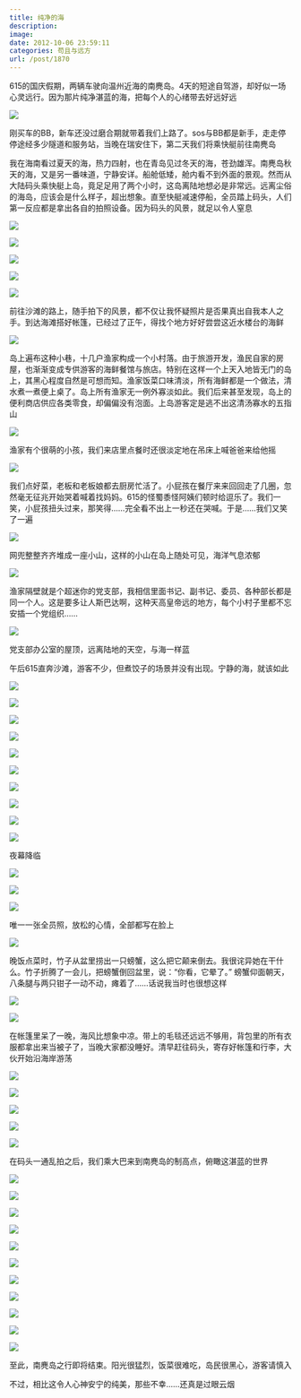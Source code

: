 ```yaml
---
title: 纯净的海
description: 
image: 
date: 2012-10-06 23:59:11
categories: 苟且与远方
url: /post/1870
---
```


615的国庆假期，两辆车驶向温州近海的南麂岛。4天的短途自驾游，却好似一场心灵远行。因为那片纯净湛蓝的海，把每个人的心绪带去好远好远

![](https://storageapi.fleek.co/0a3a8890-e65e-47ce-93d7-0442b9209d38-bucket/blog/posts/2012-10/10-06/1.jpg)

刚买车的BB，新车还没过磨合期就带着我们上路了。sos与BB都是新手，走走停停途经多少隧道和服务站，当晚在瑞安住下，第二天我们将乘快艇前往南麂岛

我在海南看过夏天的海，热力四射，也在青岛见过冬天的海，苍劲雄浑。南麂岛秋天的海，又是另一番味道，宁静安详。船舱低矮，舱内看不到外面的景观。然而从大陆码头乘快艇上岛，竟足足用了两个小时，这岛离陆地想必是非常远。远离尘俗的海岛，应该会是什么样子，超出想象。直至快艇减速停船，全员踏上码头，人们第一反应都是拿出各自的拍照设备。因为码头的风景，就足以令人窒息

![](https://storageapi.fleek.co/0a3a8890-e65e-47ce-93d7-0442b9209d38-bucket/blog/posts/2012-10/10-06/2.jpg)

![](https://storageapi.fleek.co/0a3a8890-e65e-47ce-93d7-0442b9209d38-bucket/blog/posts/2012-10/10-06/3.jpg)

![](https://storageapi.fleek.co/0a3a8890-e65e-47ce-93d7-0442b9209d38-bucket/blog/posts/2012-10/10-06/4.jpg)

![](https://storageapi.fleek.co/0a3a8890-e65e-47ce-93d7-0442b9209d38-bucket/blog/posts/2012-10/10-06/5.jpg)

![](https://storageapi.fleek.co/0a3a8890-e65e-47ce-93d7-0442b9209d38-bucket/blog/posts/2012-10/10-06/6.jpg)

前往沙滩的路上，随手拍下的风景，都不仅让我怀疑照片是否果真出自我本人之手。到达海滩搭好帐篷，已经过了正午，得找个地方好好尝尝这近水楼台的海鲜

![](https://storageapi.fleek.co/0a3a8890-e65e-47ce-93d7-0442b9209d38-bucket/blog/posts/2012-10/10-06/7.jpg)

岛上遍布这种小巷，十几户渔家构成一个小村落。由于旅游开发，渔民自家的房屋，也渐渐变成专供游客的海鲜餐馆与旅店。特别在这样一个上天入地皆无门的岛上，其黑心程度自然是可想而知。渔家饭菜口味清淡，所有海鲜都是一个做法，清水煮一煮便上桌了。岛上所有渔家无一例外寡淡如此。我们后来甚至发现，岛上的便利商店供应各类零食，却偏偏没有泡面。上岛游客定是逃不出这清汤寡水的五指山

![](https://storageapi.fleek.co/0a3a8890-e65e-47ce-93d7-0442b9209d38-bucket/blog/posts/2012-10/10-06/8.jpg)

渔家有个很萌的小孩，我们来店里点餐时还很淡定地在吊床上喊爸爸来给他摇

![](https://storageapi.fleek.co/0a3a8890-e65e-47ce-93d7-0442b9209d38-bucket/blog/posts/2012-10/10-06/9.jpg)

我们点好菜，老板和老板娘都去厨房忙活了。小屁孩在餐厅来来回回走了几圈，忽然毫无征兆开始哭着喊着找妈妈。615的怪蜀黍怪阿姨们顿时给逗乐了。我们一笑，小屁孩扭头过来，那笑得……完全看不出上一秒还在哭喊。于是……我们又笑了一遍

![](https://storageapi.fleek.co/0a3a8890-e65e-47ce-93d7-0442b9209d38-bucket/blog/posts/2012-10/10-06/10.jpg)

网兜整整齐齐堆成一座小山，这样的小山在岛上随处可见，海洋气息浓郁

![](https://storageapi.fleek.co/0a3a8890-e65e-47ce-93d7-0442b9209d38-bucket/blog/posts/2012-10/10-06/11.jpg)

渔家隔壁就是个超迷你的党支部，我相信里面书记、副书记、委员、各种部长都是同一个人。这是要多让人斯巴达啊，这种天高皇帝远的地方，每个小村子里都不忘安插一个党组织……

![](https://storageapi.fleek.co/0a3a8890-e65e-47ce-93d7-0442b9209d38-bucket/blog/posts/2012-10/10-06/12.jpg)

党支部办公室的屋顶，远离陆地的天空，与海一样蓝

午后615直奔沙滩，游客不少，但煮饺子的场景并没有出现。宁静的海，就该如此

![](https://storageapi.fleek.co/0a3a8890-e65e-47ce-93d7-0442b9209d38-bucket/blog/posts/2012-10/10-06/13.jpg)

![](https://storageapi.fleek.co/0a3a8890-e65e-47ce-93d7-0442b9209d38-bucket/blog/posts/2012-10/10-06/14.jpg)

![](https://storageapi.fleek.co/0a3a8890-e65e-47ce-93d7-0442b9209d38-bucket/blog/posts/2012-10/10-06/15.jpg)

![](https://storageapi.fleek.co/0a3a8890-e65e-47ce-93d7-0442b9209d38-bucket/blog/posts/2012-10/10-06/16.jpg)

![](https://storageapi.fleek.co/0a3a8890-e65e-47ce-93d7-0442b9209d38-bucket/blog/posts/2012-10/10-06/17.jpg)

![](https://storageapi.fleek.co/0a3a8890-e65e-47ce-93d7-0442b9209d38-bucket/blog/posts/2012-10/10-06/18.jpg)

![](https://storageapi.fleek.co/0a3a8890-e65e-47ce-93d7-0442b9209d38-bucket/blog/posts/2012-10/10-06/19.jpg)

![](https://storageapi.fleek.co/0a3a8890-e65e-47ce-93d7-0442b9209d38-bucket/blog/posts/2012-10/10-06/20.jpg)

![](https://storageapi.fleek.co/0a3a8890-e65e-47ce-93d7-0442b9209d38-bucket/blog/posts/2012-10/10-06/21.jpg)

![](https://storageapi.fleek.co/0a3a8890-e65e-47ce-93d7-0442b9209d38-bucket/blog/posts/2012-10/10-06/22.jpg)

夜幕降临

![](https://storageapi.fleek.co/0a3a8890-e65e-47ce-93d7-0442b9209d38-bucket/blog/posts/2012-10/10-06/23.jpg)

![](https://storageapi.fleek.co/0a3a8890-e65e-47ce-93d7-0442b9209d38-bucket/blog/posts/2012-10/10-06/24.jpg)

![](https://storageapi.fleek.co/0a3a8890-e65e-47ce-93d7-0442b9209d38-bucket/blog/posts/2012-10/10-06/25.jpg)

唯一一张全员照，放松的心情，全部都写在脸上

![](https://storageapi.fleek.co/0a3a8890-e65e-47ce-93d7-0442b9209d38-bucket/blog/posts/2012-10/10-06/26.jpg)

晚饭点菜时，竹子从盆里捞出一只螃蟹，这么把它颠来倒去。我很诧异她在干什么。竹子折腾了一会儿，把螃蟹倒回盆里，说：“你看，它晕了。” 螃蟹仰面朝天，八条腿与两只钳子一动不动，瘫着了……话说我当时也很想这样

![](https://storageapi.fleek.co/0a3a8890-e65e-47ce-93d7-0442b9209d38-bucket/blog/posts/2012-10/10-06/27.jpg)

![](https://storageapi.fleek.co/0a3a8890-e65e-47ce-93d7-0442b9209d38-bucket/blog/posts/2012-10/10-06/28.jpg)

在帐篷里呆了一晚，海风比想象中凉。带上的毛毯还远远不够用，背包里的所有衣服都拿出来当被子了，当晚大家都没睡好。清早赶往码头，寄存好帐篷和行李，大伙开始沿海岸游荡

![](https://storageapi.fleek.co/0a3a8890-e65e-47ce-93d7-0442b9209d38-bucket/blog/posts/2012-10/10-06/29.jpg)

![](https://storageapi.fleek.co/0a3a8890-e65e-47ce-93d7-0442b9209d38-bucket/blog/posts/2012-10/10-06/30.jpg)

![](https://storageapi.fleek.co/0a3a8890-e65e-47ce-93d7-0442b9209d38-bucket/blog/posts/2012-10/10-06/32.jpg)

![](https://storageapi.fleek.co/0a3a8890-e65e-47ce-93d7-0442b9209d38-bucket/blog/posts/2012-10/10-06/33.jpg)

![](https://storageapi.fleek.co/0a3a8890-e65e-47ce-93d7-0442b9209d38-bucket/blog/posts/2012-10/10-06/34.jpg)

在码头一通乱拍之后，我们乘大巴来到南麂岛的制高点，俯瞰这湛蓝的世界

![](https://storageapi.fleek.co/0a3a8890-e65e-47ce-93d7-0442b9209d38-bucket/blog/posts/2012-10/10-06/35.jpg)

![](https://storageapi.fleek.co/0a3a8890-e65e-47ce-93d7-0442b9209d38-bucket/blog/posts/2012-10/10-06/36.jpg)

![](https://storageapi.fleek.co/0a3a8890-e65e-47ce-93d7-0442b9209d38-bucket/blog/posts/2012-10/10-06/40.jpg)

![](https://storageapi.fleek.co/0a3a8890-e65e-47ce-93d7-0442b9209d38-bucket/blog/posts/2012-10/10-06/43.jpg)

![](https://storageapi.fleek.co/0a3a8890-e65e-47ce-93d7-0442b9209d38-bucket/blog/posts/2012-10/10-06/44.jpg)

![](https://storageapi.fleek.co/0a3a8890-e65e-47ce-93d7-0442b9209d38-bucket/blog/posts/2012-10/10-06/45.jpg)

![](https://storageapi.fleek.co/0a3a8890-e65e-47ce-93d7-0442b9209d38-bucket/blog/posts/2012-10/10-06/46.jpg)

![](https://storageapi.fleek.co/0a3a8890-e65e-47ce-93d7-0442b9209d38-bucket/blog/posts/2012-10/10-06/47.jpg)

![](https://storageapi.fleek.co/0a3a8890-e65e-47ce-93d7-0442b9209d38-bucket/blog/posts/2012-10/10-06/49.jpg)

![](https://storageapi.fleek.co/0a3a8890-e65e-47ce-93d7-0442b9209d38-bucket/blog/posts/2012-10/10-06/51.jpg)

![](https://storageapi.fleek.co/0a3a8890-e65e-47ce-93d7-0442b9209d38-bucket/blog/posts/2012-10/10-06/54.jpg)

至此，南麂岛之行即将结束。阳光很猛烈，饭菜很难吃，岛民很黑心，游客请慎入

不过，相比这令人心神安宁的纯美，那些不幸……还真是过眼云烟
